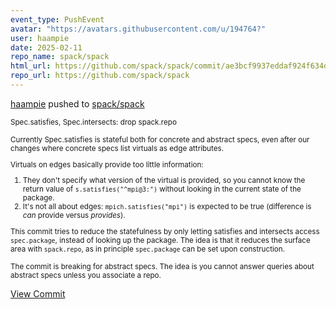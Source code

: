 ```yaml
---
event_type: PushEvent
avatar: "https://avatars.githubusercontent.com/u/194764?"
user: haampie
date: 2025-02-11
repo_name: spack/spack
html_url: https://github.com/spack/spack/commit/ae3bcf9937eddaf924f634d8c39fcfeae7c60da2
repo_url: https://github.com/spack/spack
---
```


<a href='https://github.com/haampie' target='_blank'>haampie</a> pushed to <a href='https://github.com/spack/spack' target='_blank'>spack/spack</a>

<small>Spec.satisfies, Spec.intersects: drop spack.repo

Currently Spec.satisfies is stateful both for concrete and abstract
specs, even after our changes where concrete specs list virtuals as edge
attributes.

Virtuals on edges basically provide too little information:

1. They don't specify what version of the virtual is provided, so you
   cannot know the return value of `s.satisfies("^mpi@3:")` without
   looking in the current state of the package.
2. It's not all about edges: `mpich.satisfies("mpi")` is expected to be
   true (difference is *can* provide versus *provides*).

This commit tries to reduce the statefulness by only letting satisfies
and intersects access `spec.package`, instead of looking up the package.
The idea is that it reduces the surface area with `spack.repo`, as in
principle `spec.package` can be set upon construction.

The commit is breaking for abstract specs. The idea is you cannot answer
queries about abstract specs unless you associate a repo.</small>

<a href='https://github.com/spack/spack/commit/ae3bcf9937eddaf924f634d8c39fcfeae7c60da2' target='_blank'>View Commit</a>